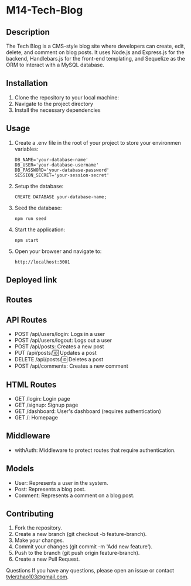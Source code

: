 # M14-Tech-Blog

## Description
The Tech Blog is a CMS-style blog site where developers can create, edit, delete, and comment on blog posts. It uses Node.js and Express.js for the backend, Handlebars.js for the front-end templating, and Sequelize as the ORM to interact with a MySQL database.

## Installation
1. Clone the repository to your local machine:
2. Navigate to the project directory
3. Install the necessary dependencies 

## Usage
1. Create a .env  file in the root of your project to store your environmen variables:
    ```
    DB_NAME='your-database-name'
    DB_USER='your-database-username'
    DB_PASSWORD='your-database-password'
    SESSION_SECRET='your-session-secret'
    ```
2. Setup the database:
    ```
    CREATE DATABASE your-database-name;
    ```
3. Seed the database:
    ```
    npm run seed
    ```
4. Start the application:
    ```
    npm start
    ```
5. Open your browser and navigate to:
    ```
    http://localhost:3001
    ```

## Deployed link

## Routes
## API Routes
- POST /api/users/login: Logs in a user
- POST /api/users/logout: Logs out a user
- POST /api/posts: Creates a new post
- PUT /api/posts/:id: Updates a post
- DELETE /api/posts/:id: Deletes a post
- POST /api/comments: Creates a new comment

## HTML Routes
- GET /login: Login page
- GET /signup: Signup page
- GET /dashboard: User's dashboard (requires authentication)
- GET /: Homepage

## Middleware
- withAuth: Middleware to protect routes that require authentication.

## Models
- User: Represents a user in the system.
- Post: Represents a blog post.
- Comment: Represents a comment on a blog post.

## Contributing
1. Fork the repository.
2. Create a new branch (git checkout -b feature-branch).
3. Make your changes.
4. Commit your changes (git commit -m 'Add new feature').
5. Push to the branch (git push origin feature-branch).
6. Create a new Pull Request.

Questions
If you have any questions, please open an issue or contact tylerzhao103@gmail.com.

